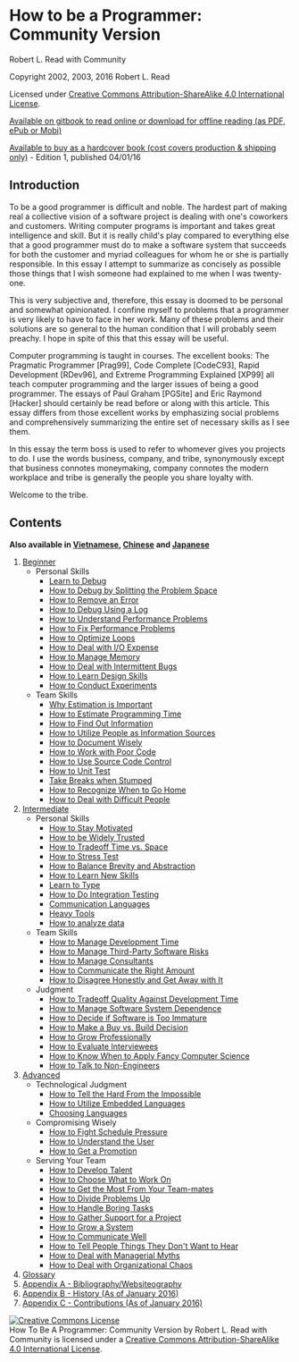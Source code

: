 # How to be a Programmer: Community Version
[//]: # (Version:1.1.0)
Robert L. Read with Community

Copyright 2002, 2003, 2016 Robert L. Read

Licensed under [Creative Commons Attribution-ShareAlike 4.0 International License](http://creativecommons.org/licenses/by-sa/4.0/).

[Available on gitbook to read online or download for offline reading (as PDF, ePub or Mobi)](https://www.gitbook.com/book/braydie/how-to-be-a-programmer/details)

[Available to buy as a hardcover book (cost covers production & shipping only)](http://www.blurb.com/b/6999069-how-to-be-a-programmer) - Edition 1, published 04/01/16

## Introduction
To be a good programmer is difficult and noble. The hardest part of making real a collective vision of a software project is dealing with one's coworkers and customers. Writing computer programs is important and takes great intelligence and skill. But it is really child's play compared to everything else that a good programmer must do to make a software system that succeeds for both the customer and myriad colleagues for whom he or she is partially responsible. In this essay I attempt to summarize as concisely as possible those things that I wish someone had explained to me when I was twenty-one.

This is very subjective and, therefore, this essay is doomed to be personal and somewhat opinionated. I confine myself to problems that a programmer is very likely to have to face in her work. Many of these problems and their solutions are so general to the human condition that I will probably seem preachy. I hope in spite of this that this essay will be useful.

Computer programming is taught in courses. The excellent books: The Pragmatic Programmer [Prag99], Code Complete [CodeC93], Rapid Development [RDev96], and Extreme Programming Explained [XP99] all teach computer programming and the larger issues of being a good programmer. The essays of Paul Graham [PGSite] and Eric Raymond [Hacker] should certainly be read before or along with this article. This essay differs from those excellent works by emphasizing social problems and comprehensively summarizing the entire set of necessary skills as I see them.

In this essay the term boss is used to refer to whomever gives you projects to do. I use the words business, company, and tribe, synonymously except that business connotes moneymaking, company connotes the modern workplace and tribe is generally the people you share loyalty with.

Welcome to the tribe.

## Contents

**Also available in [Vietnamese](vi/README.md), [Chinese](zh/README.md) and [Japanese](jp/README.md)**

1. [Beginner](en/1-Beginner)
	- Personal Skills
		- [Learn to Debug](en/1-Beginner/Personal-Skills/01-Learn-To-Debug.md)
		- [How to Debug by Splitting the Problem Space](en/1-Beginner/Personal-Skills/02-How-to-Debug-by-Splitting-the-Problem-Space.md)
		- [How to Remove an Error](en/1-Beginner/Personal-Skills/03-How-to-Remove-an-Error.md)
		- [How to Debug Using a Log](en/1-Beginner/Personal-Skills/04-How-to-Debug-Using-a-Log.md)
		- [How to Understand Performance Problems](en/1-Beginner/Personal-Skills/05-How-to-Understand-Performance-Problems.md)
		- [How to Fix Performance Problems](en/1-Beginner/Personal-Skills/06-How-to-Fix-Performance-Problems.md)
		- [How to Optimize Loops](en/1-Beginner/Personal-Skills/07-How-to-Optimize-Loops.md)
		- [How to Deal with I/O Expense](en/1-Beginner/Personal-Skills/08-How-to-Deal-with-IO-Expense.md)
		- [How to Manage Memory](en/1-Beginner/Personal-Skills/09-How-to-Manage-Memory.md)
		- [How to Deal with Intermittent Bugs](en/1-Beginner/Personal-Skills/10-How-to-Deal-with-Intermittent-Bugs.md)
		- [How to Learn Design Skills](en/1-Beginner/Personal-Skills/11-How-to-Learn-Design-Skills.md)
		- [How to Conduct Experiments](en/1-Beginner/Personal-Skills/12-How-to-Conduct-Experiments.md)
	- Team Skills
		- [Why Estimation is Important](en/1-Beginner/Team-Skills/01-Why-Estimation-is-Important.md)
		- [How to Estimate Programming Time](en/1-Beginner/Team-Skills/02-How-to-Estimate-Programming-Time.md)
		- [How to Find Out Information](en/1-Beginner/Team-Skills/03-How-to-Find-Out-Information.md)
		- [How to Utilize People as Information Sources](en/1-Beginner/Team-Skills/04-How-to-Utilize-People-as-Information-Sources.md)
		- [How to Document Wisely](en/1-Beginner/Team-Skills/05-How-to-Document-Wisely.md)
		- [How to Work with Poor Code](en/1-Beginner/Team-Skills/06-How-to-Work-with-Poor-Code.md)
		- [How to Use Source Code Control](en/1-Beginner/Team-Skills/07-How-to-Use-Source-Code-Control.md)
		- [How to Unit Test](en/1-Beginner/Team-Skills/08-How-to-Unit-Test.md)
		- [Take Breaks when Stumped](en/1-Beginner/Team-Skills/09-Take-Breaks-when-Stumped.md)
		- [How to Recognize When to Go Home](en/1-Beginner/Team-Skills/10-How-to-Recognize-When-to-Go-Home.md)
		- [How to Deal with Difficult People](en/1-Beginner/Team-Skills/11-How-to-Deal-with-Difficult-People.md)
2. [Intermediate](en/2-Intermediate)
	- Personal Skills
		- [How to Stay Motivated](en/2-Intermediate/Personal-Skills/01-How-to-Stay-Motivated.md)
		- [How to be Widely Trusted](en/2-Intermediate/Personal-Skills/02-How-to-be-Widely-Trusted.md)
		- [How to Tradeoff Time vs. Space](en/2-Intermediate/Personal-Skills/03-How-to-Tradeoff-Time-vs-Space.md)
		- [How to Stress Test](en/2-Intermediate/Personal-Skills/04-How-to-Stress-Test.md)
		- [How to Balance Brevity and Abstraction](en/2-Intermediate/Personal-Skills/05-How-to-Balance-Brevity-and-Abstraction.md)
		- [How to Learn New Skills](en/2-Intermediate/Personal-Skills/06-How-to-Learn-New-Skills.md)
		- [Learn to Type](en/2-Intermediate/Personal-Skills/07-Learn-to-Type.md)
		- [How to Do Integration Testing](en/2-Intermediate/Personal-Skills/08-How-to-Do-Integration-Testing.md)
		- [Communication Languages](en/2-Intermediate/Personal-Skills/09-Communication-Languages.md)
		- [Heavy Tools](en/2-Intermediate/Personal-Skills/10-Heavy-Tools.md)
		- [How to analyze data](en/2-Intermediate/Personal-Skills/11-How-to-analyze-data.md)
	- Team Skills
		- [How to Manage Development Time](en/2-Intermediate/Team-Skills/01-How-to-Manage-Development-Time.md)
		- [How to Manage Third-Party Software Risks](en/2-Intermediate/Team-Skills/02-How-to-Manage-Third-Party-Software-Risks.md)
		- [How to Manage Consultants](en/2-Intermediate/Team-Skills/03-How-to-Manage-Consultants.md)
		- [How to Communicate the Right Amount](en/2-Intermediate/Team-Skills/04-How-to-Communicate-the-Right-Amount.md)
		- [How to Disagree Honestly and Get Away with It](en/2-Intermediate/Team-Skills/05-How-to-Disagree-Honestly-and-Get-Away-with-It.md)
	- Judgment
		- [How to Tradeoff Quality Against Development Time](en/2-Intermediate/Judgment/01-How-to-Tradeoff-Quality-Against-Development-Time.md)
		- [How to Manage Software System Dependence](en/2-Intermediate/Judgment/02-How-to-Manage-Software-System-Dependence.md)
		- [How to Decide if Software is Too Immature](en/2-Intermediate/Judgment/03-How-to-Decide-if-Software-is-Too-Immature.md)
		- [How to Make a Buy vs. Build Decision](en/2-Intermediate/Judgment/04-How-to-Make-a-Buy-vs-Build-Decision.md)
		- [How to Grow Professionally](en/2-Intermediate/Judgment/05-How-to-Grow-Professionally.md)
		- [How to Evaluate Interviewees](en/2-Intermediate/Judgment/06-How-to-Evaluate-Interviewees.md)
		- [How to Know When to Apply Fancy Computer Science](en/2-Intermediate/Judgment/07-How-to-Know-When-to-Apply-Fancy-Computer-Science.md)
		- [How to Talk to Non-Engineers](en/2-Intermediate/Judgment/08-How-to-Talk-to-Non-Engineers.md)
3. [Advanced](en/3-Advanced)
	- Technological Judgment
		- [How to Tell the Hard From the Impossible](en/3-Advanced/Technical-Judgment/01-How-to-Tell-the-Hard-From-the-Impossible.md)
		- [How to Utilize Embedded Languages](en/3-Advanced/Technical-Judgment/02-How-to-Utilize-Embedded-Languages.md)
		- [Choosing Languages](en/3-Advanced/Technical-Judgment/03-Choosing-Languages.md)
	- Compromising Wisely
		- [How to Fight Schedule Pressure](en/3-Advanced/Compromising-Wisely/01-How-to-Fight-Schedule-Pressure.md)
		- [How to Understand the User](en/3-Advanced/Compromising-Wisely/02-How-to-Understand-the-User.md)
		- [How to Get a Promotion](en/3-Advanced/Compromising-Wisely/03-How-to-Get-a-Promotion.md)
	- Serving Your Team
		- [How to Develop Talent](en/3-Advanced/Serving-Your-Team/01-How-to-Develop-Talent.md)
		- [How to Choose What to Work On](en/3-Advanced/Serving-Your-Team/02-How-to-Choose-What-to-Work-On.md)
		- [How to Get the Most From Your Team-mates](en/3-Advanced/Serving-Your-Team/03-How-to-Get-the-Most-From-Your-Teammates.md)
		- [How to Divide Problems Up](en/3-Advanced/Serving-Your-Team/04-How-to-Divide-Problems-Up.md)
		- [How to Handle Boring Tasks](en/3-Advanced/Serving-Your-Team/05-How-to-Handle-Boring-Tasks.md)
		- [How to Gather Support for a Project](en/3-Advanced/Serving-Your-Team/06-How-to-Gather-Support-for-a-Project.md)
		- [How to Grow a System](en/3-Advanced/Serving-Your-Team/07-How-to-Grow-a-System.md)
		- [How to Communicate Well](en/3-Advanced/Serving-Your-Team/08-How-to-Communicate-Well.md)
		- [How to Tell People Things They Don't Want to Hear](en/3-Advanced/Serving-Your-Team/09-How-to-Tell-People-Things-They-Dont-Want-to-Hear.md)
		- [How to Deal with Managerial Myths](en/3-Advanced/Serving-Your-Team/10-How-to-Deal-with-Managerial-Myths.md)
		- [How to Deal with Organizational Chaos](en/3-Advanced/Serving-Your-Team/11-How-to-Deal-with-Organizational-Chaos.md)
4. [Glossary](en/GLOSSARY.md)
5. [Appendix A - Bibliography/Websiteography](en/5-Bibliography.md)
6. [Appendix B - History (As of January 2016)](en/6-History.md)
6. [Appendix C - Contributions (As of January 2016)](en/7-Contributions.md)


<a rel="license" href="http://creativecommons.org/licenses/by-sa/4.0/"><img alt="Creative Commons License" style="border-width:0" src="https://i.creativecommons.org/l/by-sa/4.0/88x31.png" /></a><br /><span xmlns:dct="http://purl.org/dc/terms/" href="http://purl.org/dc/dcmitype/Text" property="dct:title" rel="dct:type">How To Be A Programmer: Community Version</span> by <span xmlns:cc="http://creativecommons.org/ns#" property="cc:attributionName">Robert L. Read with Community</span> is licensed under a <a rel="license" href="http://creativecommons.org/licenses/by-sa/4.0/">Creative Commons Attribution-ShareAlike 4.0 International License</a>.
